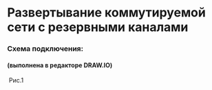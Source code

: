 #  Развертывание коммутируемой сети с резервными каналами

  ###  Схема подключения:
#### (выполнена в редакторе DRAW.IO)

![]()
Рис.1

